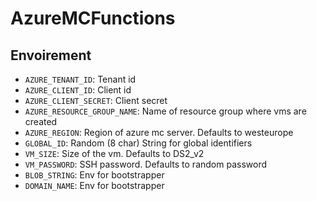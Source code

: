 # AzureMCFunctions

## Envoirement
- `AZURE_TENANT_ID`: Tenant id
- `AZURE_CLIENT_ID`: Client id
- `AZURE_CLIENT_SECRET`: Client secret
- `AZURE_RESOURCE_GROUP_NAME`: Name of resource group where vms are created
- `AZURE_REGION`: Region of azure mc server. Defaults to westeurope
- `GLOBAL_ID`: Random (8 char) String for global identifiers
- `VM_SIZE`: Size of the vm. Defaults to DS2_v2
- `VM_PASSWORD`: SSH password. Defaults to random password
- `BLOB_STRING`: Env for bootstrapper
- `DOMAIN_NAME`: Env for bootstrapper